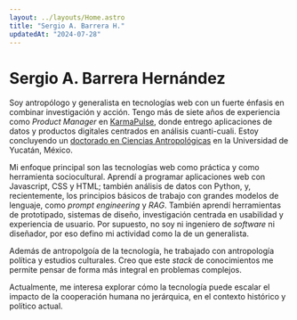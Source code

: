 ```yaml
---
layout: ../layouts/Home.astro
title: "Sergio A. Barrera H."
updatedAt: "2024-07-28"
---
```


# Sergio A. Barrera Hernández

Soy antropólogo y generalista en tecnologías web con un fuerte énfasis en combinar investigación y acción. Tengo más de siete años de experiencia como *Product Manager* en [KarmaPulse](https://karmapulse.com/), donde entrego aplicaciones de datos y productos digitales centrados en análisis cuanti-cuali. Estoy concluyendo un [doctorado en Ciencias Antropológicas](https://antropologia.uady.mx/antro-oferta-educativa/doctorado-ciencias-antropologicas) en la Universidad de Yucatán, México.

Mi enfoque principal son las tecnologías web como práctica y como herramienta sociocultural. Aprendí a programar aplicaciones web con Javascript, CSS y HTML; también análisis de datos con Python, y, recientemente, los principios básicos de trabajo con grandes modelos de lenguaje, como *prompt engineering* y *RAG*. También aprendí herramientas de prototipado, sistemas de diseño, investigación centrada en usabilidad y experiencia de usuario. Por supuesto, no soy ni ingeniero de *software* ni diseñador, por eso defino mi actividad como la de un generalista.

Además de antropolgoía de la tecnología, he trabajado con antropología política y estudios culturales. Creo que este *stack* de conocimientos me permite pensar de forma más integral en problemas complejos.

Actualmente, me interesa explorar cómo la tecnología puede escalar el impacto de la cooperación humana no jerárquica, en el contexto histórico y político actual.


<!--Proyectos, intereses-->

